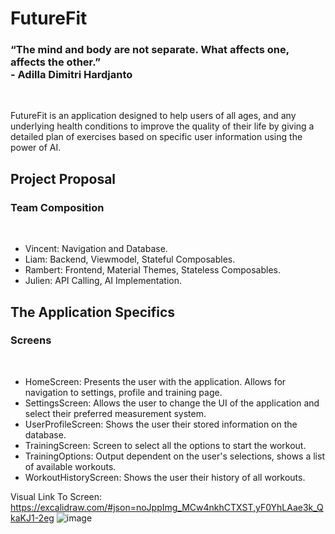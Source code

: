 # FutureFit

### “The mind and body are not separate. What affects one, affects the other.” <br>- Adilla Dimitri Hardjanto

<br>

<p>FutureFit is an application designed to help users of all ages, and any underlying health conditions to improve the quality of their life by giving a detailed plan of exercises based on specific user information using the power of AI.</p>

## Project Proposal

### Team Composition
<br>

<ul>
  <li>Vincent:   Navigation and Database.</li>
  <li>Liam:      Backend, Viewmodel, Stateful Composables.</li>
  <li>Rambert:   Frontend, Material Themes, Stateless Composables.</li>
  <li>Julien:    API Calling, AI Implementation.</li>
</ul>

## The Application Specifics

### Screens
<br>

<ul>
  <li>HomeScreen:            Presents the user with the application. Allows for navigation to settings, profile and training page.</li>
  <li>SettingsScreen:        Allows the user to change the UI of the application and select their preferred measurement system.</li>
  <li>UserProfileScreen:     Shows the user their stored information on the database.</li>
  <li>TrainingScreen:        Screen to select all the options to start the workout.</li>
  <li>TrainingOptions:       Output dependent on the user's selections, shows a list of available workouts.</li>
  <li>WorkoutHistoryScreen:  Shows the user their history of all workouts.</li>
</ul>

Visual Link To Screen: https://excalidraw.com/#json=noJppImg_MCw4nkhCTXST,yF0YhLAae3k_QkaKJ1-2eg
![image](https://github.com/user-attachments/assets/ebb65ddf-22f8-4d46-a3c5-4d8c61485c9a)
